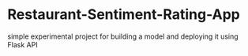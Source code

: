 # Restaurant-Sentiment-Rating-App
simple experimental project for building a model and deploying it using Flask API
